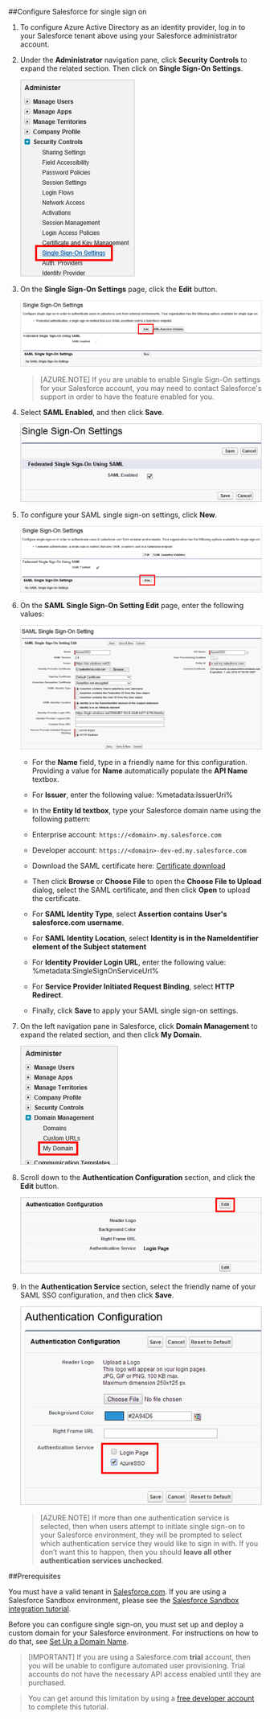 ##Configure Salesforce for single sign on

1. To configure Azure Active Directory as an identity provider, log in to your Salesforce tenant above using your Salesforce administrator account.

2. Under the **Administrator** navigation pane, click **Security Controls** to expand the related section. Then click on **Single Sign-On Settings**.

	![Click on Single Sign-On Settings under Security Controls][10]

3. On the **Single Sign-On Settings** page, click the **Edit** button.

	![Click the Edit button][11]

	> [AZURE.NOTE] If you are unable to enable Single Sign-On settings for your Salesforce account, you may need to contact Salesforce's support in order to have the feature enabled for you.

4. Select **SAML Enabled**, and then click **Save**.

	![Select SAML Enabled][12]

5. To configure your SAML single sign-on settings, click **New**.

	![Select SAML Enabled][13]

6. On the **SAML Single Sign-On Setting Edit** page, enter the following values:

	![Screenshot of the configurations that you should make][14]

	- For the **Name** field, type in a friendly name for this configuration. Providing a value for **Name** automatically populate the **API Name** textbox.

	- For **Issuer**, enter the following value: %metadata:IssuerUri%

	- In the **Entity Id textbox**, type your Salesforce domain name using the following pattern:

	- Enterprise account: `https://<domain>.my.salesforce.com`

	- Developer account: `https://<domain>-dev-ed.my.salesforce.com`

	- Download the SAML certificate here: [Certificate download](%metadata:CertificateDownloadUrl%)

	- Then click **Browse** or **Choose File** to open the **Choose File to Upload** dialog, select the SAML certificate, and then click **Open** to upload the certificate.

	- For **SAML Identity Type**, select **Assertion contains User's salesforce.com username**.

	- For **SAML Identity Location**, select **Identity is in the NameIdentifier element of the Subject statement**

	- For **Identity Provider Login URL**, enter the following value: %metadata:SingleSignOnServiceUrl%

	- For **Service Provider Initiated Request Binding**, select **HTTP Redirect**.

	- Finally, click **Save** to apply your SAML single sign-on settings.

7. On the left navigation pane in Salesforce, click **Domain Management** to expand the related section, and then click **My Domain**.
	
	![Click on My Domain][15]

8. Scroll down to the **Authentication Configuration** section, and click the **Edit** button.

	![Click the Edit button][16]

9. In the **Authentication Service** section, select the friendly name of your SAML SSO configuration, and then click **Save**.

	![Select your SSO configuration][17]

	> [AZURE.NOTE] If more than one authentication service is selected, then when users attempt to initiate single sign-on to your Salesforce environment, they will be prompted to select which authentication service they would like to sign in with. If you don’t want this to happen, then you should **leave all other authentication services unchecked**.

[10]: media/sf-admin-sso.png
[11]: media/sf-admin-sso-edit.png
[12]: media/sf-enable-saml.png
[13]: media/sf-admin-sso-new.png
[14]: media/sf-saml-config.png
[15]: media/sf-my-domain.png
[16]: media/sf-edit-auth-config.png
[17]: media/sf-auth-config.png

##Prerequisites

You must have a valid tenant in [Salesforce.com](https://www.salesforce.com/). If you are using a Salesforce Sandbox environment, please see the [Salesforce Sandbox integration tutorial](https://go.microsoft.com/fwLink/?LinkID=521879).

Before you can configure single sign-on, you must set up and deploy a custom domain for your Salesforce environment. For instructions on how to do that, see [Set Up a Domain Name](https://help.salesforce.com/HTViewHelpDoc?id=domain_name_setup.htm&language=en_US).

> [IMPORTANT] If you are using a Salesforce.com **trial** account, then you will be unable to configure automated user provisioning. Trial accounts do not have the necessary API access enabled until they are purchased.

> You can get around this limitation by using a [free developer account](https://developer.salesforce.com/signup) to complete this tutorial.
